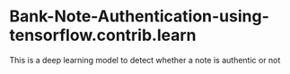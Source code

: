 # Bank-Note-Authentication-using-tensorflow.contrib.learn
This is a deep learning model to detect whether a note is authentic or not
